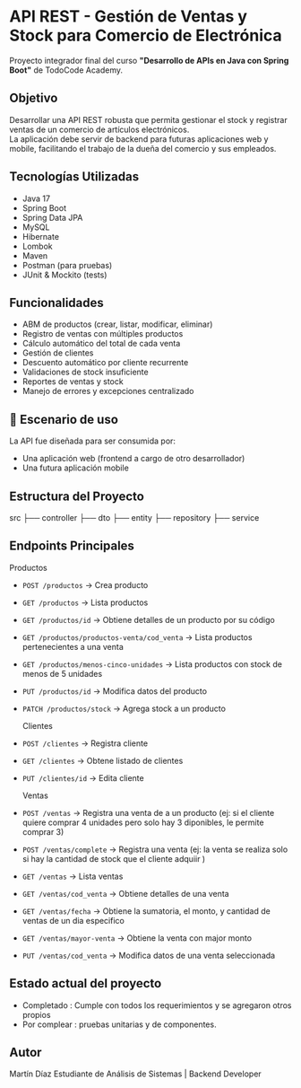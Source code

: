 # API REST - Gestión de Ventas y Stock para Comercio de Electrónica

Proyecto integrador final del curso **"Desarrollo de APIs en Java con Spring Boot"** de TodoCode Academy.

##  Objetivo

Desarrollar una API REST robusta que permita gestionar el stock y registrar ventas de un comercio de artículos electrónicos.  
La aplicación debe servir de backend para futuras aplicaciones web y mobile, facilitando el trabajo de la dueña del comercio y sus empleados.

##  Tecnologías Utilizadas

- Java 17
- Spring Boot
- Spring Data JPA
- MySQL
- Hibernate
- Lombok
- Maven
- Postman (para pruebas)
- JUnit & Mockito (tests)


##  Funcionalidades

-  ABM de productos (crear, listar, modificar, eliminar)
-  Registro de ventas con múltiples productos
-  Cálculo automático del total de cada venta
-  Gestión de clientes
-  Descuento automático por cliente recurrente
-  Validaciones de stock insuficiente
-  Reportes de ventas y stock
-  Manejo de errores y excepciones centralizado

## 📱 Escenario de uso

La API fue diseñada para ser consumida por:

- Una aplicación web (frontend a cargo de otro desarrollador)
- Una futura aplicación mobile

##  Estructura del Proyecto

src
├── controller
├── dto
├── entity
├── repository
├── service


##  Endpoints Principales

  Productos
- `POST /productos` → Crea producto  
- `GET /productos` → Lista productos
- `GET /productos/id` → Obtiene detalles de un producto por su código
- `GET /productos/productos-venta/cod_venta` → Lista productos pertenecientes a una venta
- `GET /productos/menos-cinco-unidades` → Lista productos con stock de menos de 5 unidades
- `PUT /productos/id` → Modifica datos del producto
- `PATCH /productos/stock` → Agrega stock a un producto
  
  Clientes
- `POST /clientes` → Registra cliente
- `GET /clientes` → Obtene listado de clientes
- `PUT /clientes/id` → Edita cliente
  
  Ventas
- `POST /ventas` → Registra una venta de a un producto (ej: si el cliente quiere comprar 4 unidades pero solo hay 3 diponibles, le permite comprar 3)
- `POST /ventas/complete` → Registra una venta (ej: la venta se realiza solo si hay la cantidad de stock que el cliente adquiir )
- `GET /ventas` → Lista ventas  
- `GET /ventas/cod_venta` → Obtiene detalles de una venta 
- `GET /ventas/fecha` → Obtiene la sumatoria, el monto, y cantidad de ventas de un dia especifico
- `GET /ventas/mayor-venta` → Obtiene la venta con major monto
- `PUT /ventas/cod_venta` → Modifica datos de una venta seleccionada

## Estado actual del proyecto
-  Completado : Cumple con todos los requerimientos y se agregaron otros propios
-  Por complear : pruebas unitarias y de componentes.

## Autor

Martín Díaz
Estudiante de Análisis de Sistemas | Backend Developer


